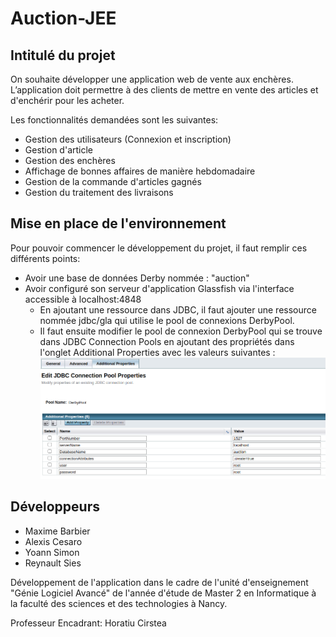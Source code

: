 # Auction-JEE

## Intitulé du projet

On souhaite développer une application web de vente aux enchères. L’application doit
permettre à des clients de mettre en vente des articles et d'enchérir pour les acheter.

Les fonctionnalités demandées sont les suivantes:
* Gestion des utilisateurs (Connexion et inscription)
* Gestion d'article
* Gestion des enchères
* Affichage de bonnes affaires de manière hebdomadaire
* Gestion de la commande d'articles gagnés
* Gestion du traitement des livraisons

## Mise en place de l'environnement

Pour pouvoir commencer le développement du projet, il faut remplir ces différents points:
* Avoir une base de données Derby nommée : "auction"
* Avoir configuré son serveur d'application Glassfish via l'interface accessible à localhost:4848
  * En ajoutant une ressource dans JDBC, il faut ajouter une ressource nommée jdbc/gla qui utilise le pool de connexions DerbyPool.
  * Il faut ensuite modifier le pool de connexion DerbyPool qui se trouve dans JDBC Connection Pools en ajoutant des propriétés dans l'onglet Additional Properties avec les valeurs suivantes :
  ![Configuration du pool de connexions sur glassfish](https://github.com/Reynault/Auction-JEE/blob/main/doc/configuration_glassfish.png)

## Développeurs

* Maxime Barbier
* Alexis Cesaro
* Yoann Simon
* Reynault Sies

Développement de l'application dans le cadre de l'unité d'enseignement "Génie Logiciel Avancé" de l'année d'étude de Master 2 en Informatique à la faculté des sciences et des technologies à Nancy.

Professeur Encadrant: Horatiu Cirstea
